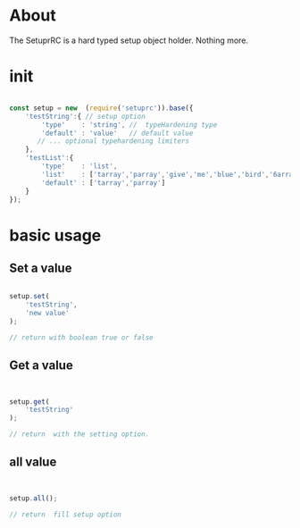 # About 

The SetuprRC is a hard typed setup object holder. Nothing more.

# init 

```javascript 

const setup = new  (require('setuprc')).base({
    'testString':{ // setup option
        'type'    : 'string', //  typeHardening type 
        'default' : 'value'   // default value
       // ... optional typehardening limiters
    },
    'testList':{
        'type'    : 'list',
        'list'    : ['tarray','parray','give','me','blue','bird','6array','7array'],
        'default' : ['tarray','parray']
    }
});


```

# basic usage 


## Set a value 

```javascript 

setup.set(
    'testString',
    'new value'
);

// return with boolean true or false

```

## Get a value

```javascript


setup.get(
    'testString'
);

// return  with the setting option.

```

## all value 

```javascript


setup.all();

// return  fill setup option

```
